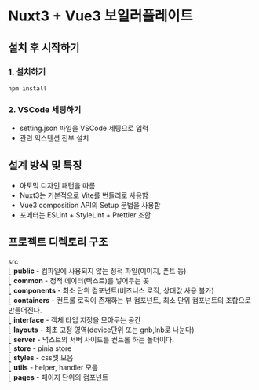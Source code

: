 # Nuxt3 + Vue3 보일러플레이트

## 설치 후 시작하기

### 1. 설치하기
```
npm install
```
### 2. VSCode 세팅하기
- setting.json 파일을 VSCode 세팅으로 입력
- 관련 익스텐션 전부 설치


## 설계 방식 및 특징
- 아토믹 디자인 패턴을 따름
- Nuxt3는 기본적으로 Vite를 번들러로 사용함
- Vue3 composition API의 Setup 문법을 사용함
- 포메터는 ESLint + StyleLint + Prettier 조합


## 프로젝트 디렉토리 구조

src <br/>
⎣&nbsp;**public** - 컴파일에 사용되지 않는 정적 파일(이미지, 폰트 등) <br/>
⎣&nbsp;**common** - 정적 데이터(텍스트)를 넣어두는 곳 <br/>
⎣&nbsp;**components** - 최소 단위 컴포넌트(비즈니스 로직, 상태값 사용 불가) <br/>
⎣&nbsp;**containers** - 컨트롤 로직이 존재하는 뷰 컴포넌트, 최소 단위 컴포넌트의 조합으로 만들어진다. <br/>
⎣&nbsp;**interface** - 객체 타입 지정을 모아두는 공간 <br/>
⎣&nbsp;**layouts** - 최초 고정 영역(device단위 또는 gnb,lnb로 나눈다) <br/>
⎣&nbsp;**server** - 넉스트의 서버 사이드를 컨트롤 하는 폴더이다. <br/>
⎣&nbsp;**store** - pinia store<br/>
⎣&nbsp;**styles** - css셋 모음<br/>
⎣&nbsp;**utils** - helper, handler 모음<br/>
⎣&nbsp;**pages** - 페이지 단위의 컴포넌트<br/>
